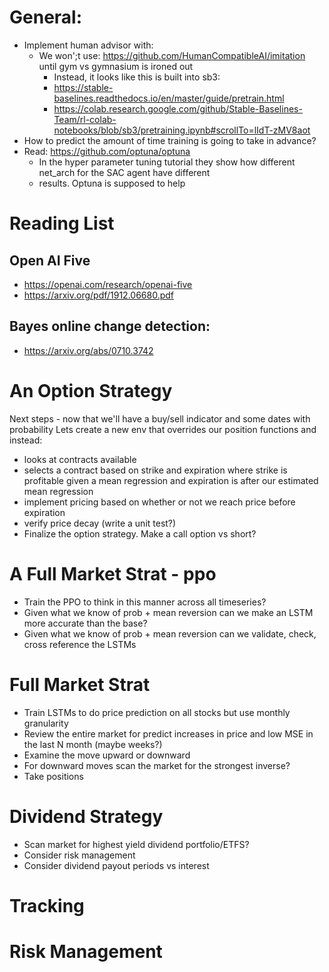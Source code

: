 # General:
   
* Implement human advisor with: 
  * We won';t use: https://github.com/HumanCompatibleAI/imitation until gym vs gymnasium is ironed out
    * Instead, it looks like this is built into sb3: 
    * https://stable-baselines.readthedocs.io/en/master/guide/pretrain.html
    * https://colab.research.google.com/github/Stable-Baselines-Team/rl-colab-notebooks/blob/sb3/pretraining.ipynb#scrollTo=lIdT-zMV8aot
* How to predict the amount of time training is going to take in advance?
* Read: https://github.com/optuna/optuna
  * In the hyper parameter tuning tutorial they show how different net_arch for the SAC agent have different
  * results. Optuna is supposed to help

# Reading List

## Open AI Five

* https://openai.com/research/openai-five
* https://arxiv.org/pdf/1912.06680.pdf

## Bayes online change detection: 
* https://arxiv.org/abs/0710.3742

# An Option Strategy

Next steps - now that we'll have a buy/sell indicator and some dates with probability
Lets create a new env that overrides our position functions and instead:
* looks at contracts available 
* selects a contract based on strike and expiration where strike is profitable given a mean regression and expiration is after our estimated mean regression
* implement pricing based on whether or not we reach price before expiration
* verify price decay (write a unit test?)
* Finalize the option strategy. Make a call option vs short?

# A Full Market Strat -  ppo
  * Train the PPO to think in this manner across all timeseries?
  * Given what we know of prob + mean reversion can we make an LSTM more accurate than the base?
  * Given what we know of prob + mean reversion can we validate, check, cross reference the LSTMs

# Full Market Strat

  * Train LSTMs to do price prediction on all stocks but use monthly granularity
  * Review the entire market for predict increases in price and low MSE in the last N month (maybe weeks?)
  * Examine the move upward or downward
  * For downward moves scan the market for the strongest inverse?
  * Take positions

# Dividend Strategy

* Scan market for highest yield dividend portfolio/ETFS?
* Consider risk management
* Consider dividend payout periods vs interest

# Tracking

# Risk Management

